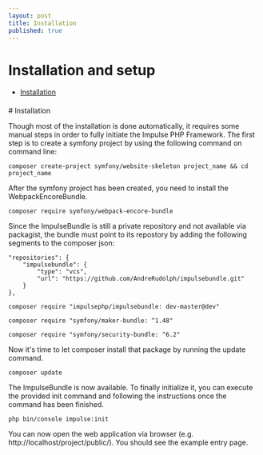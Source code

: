 ```yaml
---
layout: post
title: Installation
published: true
---
```

<h1 class="doc-title">Installation and setup</h1>

- [Installation](#Installation)

<h4><a id="installation"></a></h4>
# Installation

Though most of the installation is done automatically, it requires some manual steps in order to fully initiate the Impulse PHP Framework. The first step is to create a symfony project by using the following command on command line:

<pre class="language-shell code-white imp-code">
<code class="language-shell">composer create-project symfony/website-skeleton project_name && cd project_name</code>
</pre>

After the symfony project has been created, you need to install the WebpackEncoreBundle.

<pre class="imp-code language-shell">
<code class="language-shell">composer require symfony/webpack-encore-bundle</code>
</pre>

Since the ImpulseBundle is still a private repository and not available via packagist, the bundle must point to its repostory by adding the following segments to the composer json:

<pre class="language-json code-white imp-code">
<code class="language-json">"repositories": {
    "impulsebundle": {
        "type": "vcs",
        "url": "https://github.com/AndreRudolph/impulsebundle.git"
    }
},</code>
</pre>

<pre class="language-bash code-white imp-code">
<code class="language-bash">composer require "impulsephp/impulsebundle: dev-master@dev"</code>
</pre>

<pre class="language-bash code-white imp-code">
<code class="language-bash">composer require "symfony/maker-bundle: ^1.48"</code>
</pre>

<pre class="language-bash code-white imp-code">
<code class="language-bash">composer require "symfony/security-bundle: ^6.2"</code>
</pre>

Now it's time to let composer install that package by running the update command.

<pre class="code-white imp-code language-shell">
<code class="language-bash">composer update</code>
</pre>

The ImpulseBundle is now available. To finally initialize it, you can execute the provided init command and 
following the instructions once the command has been finished.

<pre class="language-shell code-white imp-code">
<code class="language-shell">php bin/console impulse:init</code>
</pre>

You can now open the web application via browser (e.g. http://localhost/project/public/). You should see the example entry page.
